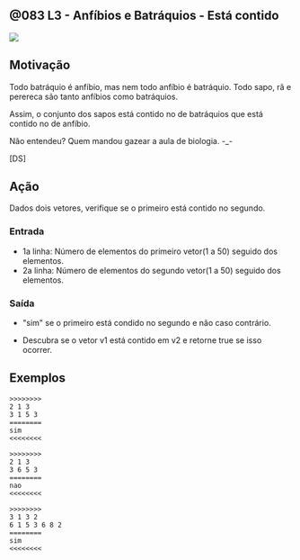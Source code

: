 ## @083 L3 - Anfíbios e Batráquios - Está contido


![](https://raw.githubusercontent.com/qxcodefup/moodle/master/base/083/__capa.jpg)

## Motivação

Todo batráquio é anfíbio, mas nem todo anfíbio é batráquio. Todo sapo, rã e perereca são tanto anfíbios
como batráquios.

Assim, o conjunto dos sapos está contido no de batráquios que está contido no de anfíbio.

Não entendeu? Quem mandou gazear a aula de biologia. -_-

\[DS\]

## Ação

Dados dois vetores, verifique se o primeiro está contido no segundo.

### Entrada

- 1a linha: Número de elementos do primeiro vetor(1 a 50) seguido dos elementos.  
- 2a linha: Número de elementos do segundo vetor(1 a 50) seguido dos elementos.

### Saída

- "sim" se o primeiro está condido no segundo e não caso contrário.

- Descubra se o vetor v1 está contido em v2 e retorne true se isso ocorrer.
  
## Exemplos

```
>>>>>>>>
2 1 3
3 1 5 3
========
sim
<<<<<<<<

>>>>>>>>
2 1 3
3 6 5 3
========
nao
<<<<<<<<

>>>>>>>>
3 1 3 2
6 1 5 3 6 8 2
========
sim
<<<<<<<<
```
